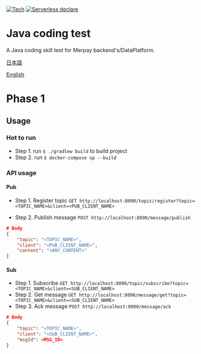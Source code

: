 [![Tech](https://img.shields.io/static/v1?label=Java&message=11&color=009933)]()
[![Serverless declare](https://img.shields.io/static/v1?label=docker&message=mysql&color=ff69b4)]()
# Java coding test

A Java coding skill test for Merpay backend's/DataPlatform.

[日本語](SKILL_TEST.ja.md)

[English](SKILL_TEST.en.md)


# Phase 1
## Usage
### Hot to run
- Step 1. run `$ ./gradlew build` to build project
- Step 2. run `$ docker-compose up --build`

### API usage
#### Pub
- Step 1. Register topic
`GET http://localhost:8090/topic/register?topic=<TOPIC_NAME>&client=<PUB_CLIENT_NAME>`

- Step 2. Publish message
`POST http://localhost:8090/message/publish`
```JSON
# Body
{
    "topic": "<TOPIC_NAME>",
    "client": "<PUB_CLIENT_NAME>",
    "content": "<ANY_CONTENT>"
}
```

#### Sub
- Step 1. Subscribe
`GET http://localhost:8090/topic/subscribe?topic=<TOPIC_NAME>&client=<SUB_CLIENT_NAME>`
- Step 2. Get message
`GET http://localhost:8090/message/get?topic=<TOPIC_NAME>&client=<SUB_CLIENT_NAME>`
- Step 3. Ack message
`POST http://localhost:8090/message/ack`
```JSON
# Body
{
    "topic": "<TOPIC_NAME>",
    "client": "<SUB_CLIENT_NAME>",
    "msgId": <MSG_ID>
}
```

